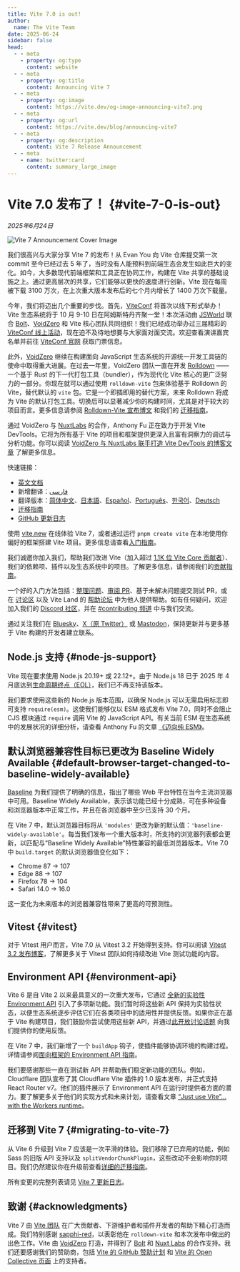 ```yaml
---
title: Vite 7.0 is out!
author:
  name: The Vite Team
date: 2025-06-24
sidebar: false
head:
  - - meta
    - property: og:type
      content: website
  - - meta
    - property: og:title
      content: Announcing Vite 7
  - - meta
    - property: og:image
      content: https://vite.dev/og-image-announcing-vite7.png
  - - meta
    - property: og:url
      content: https://vite.dev/blog/announcing-vite7
  - - meta
    - property: og:description
      content: Vite 7 Release Announcement
  - - meta
    - name: twitter:card
      content: summary_large_image
---
```


# Vite 7.0 发布了！ {#vite-7-0-is-out}

_2025年6月24日_

![Vite 7 Announcement Cover Image](/og-image-announcing-vite7.png)

我们很高兴与大家分享 Vite 7 的发布！从 Evan You 向 Vite 仓库提交第一次 commit 至今已经过去 5 年了，当时没有人能预料到前端生态会发生如此巨大的变化。如今，大多数现代前端框架和工具正在协同工作，构建在 Vite 共享的基础设施之上。通过更高层次的共享，它们能够以更快的速度进行创新。Vite 现在每周被下载 3100 万次，在上次重大版本发布后的七个月内增长了 1400 万次下载量。

今年，我们将迈出几个重要的步伐。首先，[ViteConf](https://viteconf.org) 将首次以线下形式举办！Vite 生态系统将于 10 月 9-10 日在阿姆斯特丹齐聚一堂！本次活动由 [JSWorld](https://jsworldconference.com/) 联合 [Bolt](https://bolt.new)、[VoidZero](https://voidzero.dev) 和 Vite 核心团队共同组织！我们已经成功举办过三届精彩的[ViteConf 线上活动](https://www.youtube.com/@viteconf/playlists)，现在迫不及待地想要与大家面对面交流。欢迎查看演讲嘉宾名单并前往 [ViteConf 官网](https://viteconf.org) 获取门票信息。

此外，[VoidZero](https://voidzero.dev/posts/announcing-voidzero-inc) 继续在构建面向 JavaScript 生态系统的开源统一开发工具链的使命中取得重大进展。在过去一年里，VoidZero 团队一直在开发 [Rolldown](https://rolldown.rs/) —— 一个基于 Rust 的下一代打包工具（bundler），作为现代化 Vite 核心的更广泛努力的一部分。你现在就可以通过使用 `rolldown-vite` 包来体验基于 Rolldown 的 Vite，替代默认的 `vite` 包。它是一个即插即用的替代方案，未来 Rolldown 将成为 Vite 的默认打包工具。切换后可以显著减少你的构建时间，尤其是对于较大的项目而言。更多信息请参阅 [Rolldown-Vite 宣布博文](https://voidzero.dev/posts/announcing-rolldown-vite) 和我们的 [迁移指南](https://vite.dev/rolldown)。

通过 VoidZero 与 [NuxtLabs](https://nuxtlabs.com/) 的合作，Anthony Fu 正在致力于开发 Vite DevTools。它将为所有基于 Vite 的项目和框架提供更深入且富有洞察力的调试与分析功能。你可以阅读 [VoidZero 与 NuxtLabs 联手打造 Vite DevTools 的博客文章](https://voidzero.dev/posts/voidzero-nuxtlabs-vite-devtools) 了解更多信息。

快速链接：

- [英文文档](https://vite.dev)
- 新增翻译：[فارسی](https://fa.vite.dev/)
- 翻译版本：[简体中文](/)、[日本語](https://ja.vite.dev/)、[Español](https://es.vite.dev/)、[Português](https://pt.vite.dev/)、[한국어](https://ko.vite.dev/)、[Deutsch](https://de.vite.dev/)
- [迁移指南](/guide/migration)
- [GitHub 更新日志](https://github.com/vitejs/vite/blob/main/packages/vite/CHANGELOG.md)

使用 [vite.new](https://vite.new) 在线体验 Vite 7，或者通过运行 `pnpm create vite` 在本地使用你偏好的框架搭建 Vite 项目。更多信息请查看[入门指南](/guide/)。

我们诚邀你加入我们，帮助我们改进 Vite（加入超过 [1.1K 位 Vite Core 贡献者](https://github.com/vitejs/vite/graphs/contributors)）、我们的依赖项、插件以及生态系统中的项目。了解更多信息，请参阅我们的[贡献指南](https://github.com/vitejs/vite/blob/main/CONTRIBUTING.md)。

一个好的入门方法包括：[整理问题](https://github.com/vitejs/vite/issues)、[审阅 PR](https://github.com/vitejs/vite/pulls)、基于未解决问题提交测试 PR，或在 [讨论区](https://github.com/vitejs/vite/discussions) 以及 Vite Land 的 [帮助论坛](https://discord.com/channels/804011606160703521/1019670660856942652) 中为他人提供帮助。如有任何疑问，欢迎加入我们的 [Discord 社区](http://chat.vite.dev/)，并在 [#contributing 频道](https://discord.com/channels/804011606160703521/804439875226173480) 中与我们交流。

通过关注我们在 [Bluesky](https://bsky.app/profile/vite.dev)、[X（原 Twitter）](https://twitter.com/vite_js) 或 [Mastodon](https://webtoo.ls/@vite)，保持更新并与更多基于 Vite 构建的开发者建立联系。

## Node.js 支持 {#node-js-support}

Vite 现在要求使用 Node.js 20.19+ 或 22.12+。由于 Node.js 18 已于 2025 年 4 月底达到[生命周期终点（EOL）](https://endoflife.date/nodejs)，我们已不再支持该版本。

我们要求使用这些新的 Node.js 版本范围，以确保 Node.js 可以无需启用标志即可支持 `require(esm)`。这使我们能够仅以 ESM 格式发布 Vite 7.0，同时不会阻止 CJS 模块通过 `require` 调用 Vite 的 JavaScript API。有关当前 ESM 在生态系统中的发展状况的详细分析，请查看 Anthony Fu 的文章 [《迈向纯 ESM》](https://antfu.me/posts/move-on-to-esm-only)。

## 默认浏览器兼容性目标已更改为 Baseline Widely Available {#default-browser-target-changed-to-baseline-widely-available}

[Baseline](https://web-platform-dx.github.io/web-features/) 为我们提供了明确的信息，指出了哪些 Web 平台特性在当今主流浏览器中可用。Baseline Widely Available，表示该功能已经十分成熟，可在多种设备和浏览器版本中正常工作，并且在各浏览器中至少已支持 30 个月。

在 Vite 7 中，默认浏览器目标将从 `'modules'` 更改为新的默认值：`'baseline-widely-available'`。每当我们发布一个重大版本时，所支持的浏览器列表都会更新，以匹配与“Baseline Widely Available”特性兼容的最低浏览器版本。Vite 7.0 中 `build.target` 的默认浏览器值变化如下：

- Chrome 87 → 107
- Edge 88 → 107
- Firefox 78 → 104
- Safari 14.0 → 16.0

这一变化为未来版本的浏览器兼容性带来了更高的可预测性。

## Vitest {#vitest}

对于 Vitest 用户而言，Vite 7.0 从 Vitest 3.2 开始得到支持。你可以阅读 [Vitest 3.2 发布博客](https://vitest.dev/blog/vitest-3-2.html)，了解更多关于 Vitest 团队如何持续改进 Vite 测试功能的内容。

## Environment API {#environment-api}

Vite 6 是自 Vite 2 以来最具意义的一次重大发布，它通过 [全新的实验性 Environment API](https://vite.dev/blog/announcing-vite6.html#experimental-environment-api) 引入了多项新功能。我们暂时将这些新 API 保持为实验性状态，以便生态系统逐步评估它们在各类项目中的适用性并提供反馈。如果你正在基于 Vite 构建项目，我们鼓励你尝试使用这些新 API，并通过[此开放讨论话题](https://github.com/vitejs/vite/discussions/16358) 向我们提供你的使用反馈。

在 Vite 7 中，我们新增了一个 `buildApp` 钩子，使插件能够协调环境的构建过程。详情请参阅[面向框架的 Environment API 指南](/guide/api-environment-frameworks.html#environments-during-build)。

我们要感谢那些一直在测试新 API 并帮助我们稳定新功能的团队。例如，Cloudflare 团队宣布了其 Cloudflare Vite 插件的 1.0 版本发布，并正式支持 React Router v7。他们的插件展示了 Environment API 在运行时提供者方面的潜力。要了解更多关于他们的实现方式和未来计划，请查看文章 [“Just use Vite”… with the Workers runtime](https://blog.cloudflare.com/introducing-the-cloudflare-vite-plugin/)。

## 迁移到 Vite 7 {#migrating-to-vite-7}

从 Vite 6 升级到 Vite 7 应该是一次平滑的体验。我们移除了已弃用的功能，例如 Sass 的旧版 API 支持以及 `splitVendorChunkPlugin`，这些改动不会影响你的项目。我们仍然建议你在升级前查看[详细的迁移指南](/guide/migration)。

所有变更的完整列表请见 [Vite 7 更新日志](https://github.com/vitejs/vite/blob/main/packages/vite/CHANGELOG.md)。

## 致谢 {#acknowledgments}

Vite 7 由 [Vite 团队](/team) 在广大贡献者、下游维护者和插件开发者的帮助下精心打造而成。我们特别感谢 [sapphi-red](https://github.com/sapphi-red)，以表彰他在 `rolldown-vite` 和本次发布中做出的出色工作。Vite 由 [VoidZero](https://voidzero.dev) 打造，并得到了 [Bolt](https://bolt.new) 和 [Nuxt Labs](https://nuxtlabs.com) 的合作支持。我们还要感谢我们的赞助商，包括 [Vite 的 GitHub 赞助计划](https://github.com/sponsors/vitejs) 和 [Vite 的 Open Collective 页面](https://opencollective.com/vite) 上的支持者。
